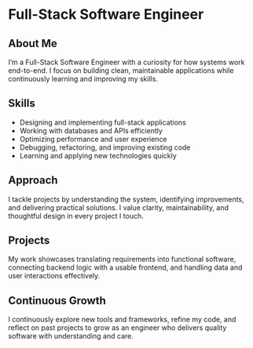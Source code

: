 # Full-Stack Software Engineer

## About Me
I’m a Full-Stack Software Engineer with a curiosity for how systems work end-to-end. I focus on building clean, maintainable applications while continuously learning and improving my skills.

## Skills
* Designing and implementing full-stack applications  
* Working with databases and APIs efficiently  
* Optimizing performance and user experience  
* Debugging, refactoring, and improving existing code  
* Learning and applying new technologies quickly  

## Approach
I tackle projects by understanding the system, identifying improvements, and delivering practical solutions. I value clarity, maintainability, and thoughtful design in every project I touch.

## Projects
My work showcases translating requirements into functional software, connecting backend logic with a usable frontend, and handling data and user interactions effectively.

## Continuous Growth
I continuously explore new tools and frameworks, refine my code, and reflect on past projects to grow as an engineer who delivers quality software with understanding and care.
